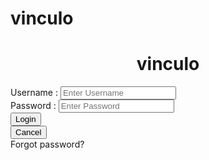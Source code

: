# vinculo
<!DOCTYPE html>   
<html>   
<head>  
<title> Login Page </title>    
</head>    
<body>    
    <center> <h1> vinculo </h1> </center>   
    <form>  
        <div class="container">   
            <label>Username : </label>   
            <input type="text" placeholder="Enter Username" name="username" required>  </br>
            <label>Password : </label>   
            <input type="password" placeholder="Enter Password" name="password" required>  </br>
    <button type="submit">Login</button> </br>  
            <button type="button" class="cancelbtn"> Cancel</button> </br>  
           <a=href"#"> Forgot password? </a>   
        </div>   
    </form>     
</body>     
